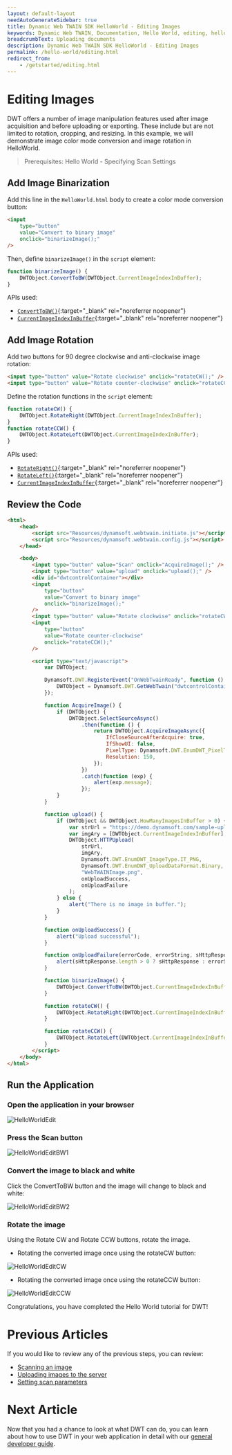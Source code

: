 ```yaml
---
layout: default-layout
needAutoGenerateSidebar: true
title: Dynamic Web TWAIN SDK HelloWorld - Editing Images
keywords: Dynamic Web TWAIN, Documentation, Hello World, editing, helloworld
breadcrumbText: Uploading documents
description: Dynamic Web TWAIN SDK HelloWorld - Editing Images
permalink: /hello-world/editing.html
redirect_from:
    - /getstarted/editing.html
---
```


# Editing Images

<!--
<div class='blockquote-note'></div>
> This article is part of our HelloWorld series. If you have not already reviewed HelloWorld, please start [here]({{site.getstarted}}helloworld.html). -->

DWT offers a number of image manipulation features used after image acquisition and before uploading or exporting. These include but are not limited to rotation, cropping, and resizing. In this example, we will demonstrate image color mode conversion and image rotation in HelloWorld.

> Prerequisites: Hello World - Specifying Scan Settings
<!-- For the quick guide on available APIs, please see [ImageEditing]({{site.indepth}}features/edit.html){:target="_blank" rel="noreferrer noopener"} -->

## Add Image Binarization

Add this line in the `HelloWorld.html` body to create a color mode conversion button:

```html
<input
    type="button"
    value="Convert to binary image"
    onclick="binarizeImage();"
/>
```

Then, define `binarizeImage()` in the `script` element:

```js
function binarizeImage() {
    DWTObject.ConvertToBW(DWTObject.CurrentImageIndexInBuffer);
}
```

APIs used:

- [`ConvertToBW()`]({{site.info}}api/WebTwain_Edit.html#convertToBW){:target="\_blank" rel="noreferrer noopener"}
- [`CurrentImageIndexInBuffer`]({{site.info}}api/WebTwain_Buffer.html#currentimageindexinbuffer){:target="\_blank" rel="noreferrer noopener"}

## Add Image Rotation

Add two buttons for 90 degree clockwise and anti-clockwise image rotation:

```html
<input type="button" value="Rotate clockwise" onclick="rotateCW();" />
<input type="button" value="Rotate counter-clockwise" onclick="rotateCCW();" />
```

Define the rotation functions in the `script` element:

```js
function rotateCW() {
    DWTObject.RotateRight(DWTObject.CurrentImageIndexInBuffer);
}
function rotateCCW() {
    DWTObject.RotateLeft(DWTObject.CurrentImageIndexInBuffer);
}
```

APIs used:

- [`RotateRight()`]({{site.info}}api/WebTwain_Edit.html#rotateright){:target="\_blank" rel="noreferrer noopener"}
- [`RotateLeft()`]({{site.info}}api/WebTwain_Edit.html#rotateleft){:target="\_blank" rel="noreferrer noopener"}
- [`CurrentImageIndexInBuffer`]({{site.info}}api/WebTwain_Buffer.html#currentimageindexinbuffer){:target="\_blank" rel="noreferrer noopener"}

## Review the Code

```html
<html>
    <head>
        <script src="Resources/dynamsoft.webtwain.initiate.js"></script>
        <script src="Resources/dynamsoft.webtwain.config.js"></script>
    </head>

    <body>
        <input type="button" value="Scan" onclick="AcquireImage();" />
        <input type="button" value="upload" onclick="upload();" />
        <div id="dwtcontrolContainer"></div>
        <input
            type="button"
            value="Convert to binary image"
            onclick="binarizeImage();"
        />
        <input type="button" value="Rotate clockwise" onclick="rotateCW();" />
        <input
            type="button"
            value="Rotate counter-clockwise"
            onclick="rotateCCW();"
        />

        <script type="text/javascript">
            var DWTObject;

            Dynamsoft.DWT.RegisterEvent("OnWebTwainReady", function () {
                DWTObject = Dynamsoft.DWT.GetWebTwain("dwtcontrolContainer");
            });

            function AcquireImage() {
                if (DWTObject) {
                    DWTObject.SelectSourceAsync()
                        .then(function () {
                            return DWTObject.AcquireImageAsync({
                                IfCloseSourceAfterAcquire: true,
                                IfShowUI: false,
                                PixelType: Dynamsoft.DWT.EnumDWT_PixelType.TWPT_GRAY,
                                Resolution: 150,
                            });
                        })
                        .catch(function (exp) {
                            alert(exp.message);
                        });
                }
            }

            function upload() {
                if (DWTObject && DWTObject.HowManyImagesInBuffer > 0) {
                    var strUrl = "https://demo.dynamsoft.com/sample-uploads/";
                    var imgAry = [DWTObject.CurrentImageIndexInBuffer];
                    DWTObject.HTTPUpload(
                        strUrl,
                        imgAry,
                        Dynamsoft.DWT.EnumDWT_ImageType.IT_PNG,
                        Dynamsoft.DWT.EnumDWT_UploadDataFormat.Binary,
                        "WebTWAINImage.png",
                        onUploadSuccess,
                        onUploadFailure
                    );
                } else {
                    alert("There is no image in buffer.");
                }
            }

            function onUploadSuccess() {
                alert("Upload successful");
            }

            function onUploadFailure(errorCode, errorString, sHttpResponse) {
                alert(sHttpResponse.length > 0 ? sHttpResponse : errorString);
            }

            function binarizeImage() {
                DWTObject.ConvertToBW(DWTObject.CurrentImageIndexInBuffer);
            }

            function rotateCW() {
                DWTObject.RotateRight(DWTObject.CurrentImageIndexInBuffer);
            }

            function rotateCCW() {
                DWTObject.RotateLeft(DWTObject.CurrentImageIndexInBuffer);
            }
        </script>
    </body>
</html>
```

<!--
Links to API Reference:

- [`SelectSourceAsync()`]({{site.info}}api/WebTwain_Acquire.html#selectsourceasync){:target="_blank" rel="noreferrer noopener"}
- [`AcquireImageAsync()`]({{site.info}}api/WebTwain_Acquire.html#acquireimageasync){:target="_blank" rel="noreferrer noopener"}
- [`IfShowUI`]({{site.info}}api/WebTwain_Acquire.html#ifshowui){:target="_blank" rel="noreferrer noopener"}
- [`IfCloseSourceAfterAcquire`]({{site.info}}api/Device.html#deviceobjectacquireimage){:target="_blank" rel="noreferrer noopener"}
- [`PixelType`]({{site.info}}api/WebTwain_Acquire.html#pixeltype){:target="_blank" rel="noreferrer noopener"}
- [`Resolution`]({{site.info}}api/WebTwain_Acquire.html#resolution){:target="_blank" rel="noreferrer noopener"}
- [`CloseSourceAsync()`]({{site.info}}api/WebTwain_Acquire.html#closesourceasync){:target="_blank" rel="noreferrer noopener"}
- [`ConvertToBW()`]({{site.info}}api/WebTwain_Edit.html#converttobw){:target="_blank" rel="noreferrer noopener"}
- [`RotateRight()`]({{site.info}}api/WebTwain_Edit.html#rotateright){:target="_blank" rel="noreferrer noopener"}
- [`RotateLeft()`]({{site.info}}api/WebTwain_Edit.html#rotateleft){:target="_blank" rel="noreferrer noopener"}
- [`CurrentImageIndexInBuffer`]({{site.info}}api/WebTwain_Buffer.html#currentimageindexinbuffer){:target="_blank" rel="noreferrer noopener"} -->

## Run the Application

### Open the application in your browser

![HelloWorldEdit]({{site.assets}}imgs/HelloWorldEdit.png)

### Press the Scan button

![HelloWorldEditBW1]({{site.assets}}imgs/HelloWorldEditBW1.png)

### Convert the image to black and white

Click the ConvertToBW button and the image will change to black and white:

![HelloWorldEditBW2]({{site.assets}}imgs/HelloWorldEditBW2.png)

### Rotate the image

Using the Rotate CW and Rotate CCW buttons, rotate the image.

- Rotating the converted image once using the rotateCW button:

![HelloWorldEditCW]({{site.assets}}imgs/HelloWorldEditrotateCW.png)

- Rotating the converted image once using the rotateCCW button:

![HelloWorldEditCCW]({{site.assets}}imgs/HelloWorldEditRotateCCW.png)

Congratulations, you have completed the Hello World tutorial for DWT!

# Previous Articles

If you would like to review any of the previous steps, you can review:

<!-- - [Initializing the environment]({{site.getstarted}}initialize.html) -->

- [Scanning an image]({{site.getstarted}}scanning.html)
- [Uploading images to the server]({{site.getstarted}}uploading.html)
- [Setting scan parameters]({{site.getstarted}}scansettings.html)

# Next Article

Now that you had a chance to look at what DWT can do, you can learn about how to use DWT in your web application in detail with our [general developer guide]({{site.general-usage}}index.html).

<!-- << Insert what goes next >> -->

<!--
- [Customizing your scan settings]({{site.getstarted}}scansettings.html)
- [Review HelloWorld]({{site.getstarted}}helloworld.html)
- [Review Uploading Documents]({{site.getstarted}}uploading.html) -->
